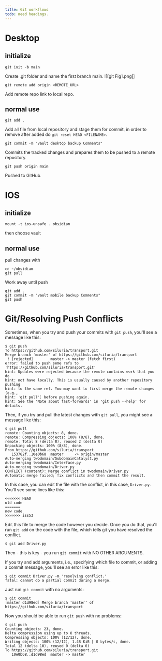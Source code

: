 ```yaml
---
title: Git workflows
todo: need headings.
---
```

# Desktop
## initialize
```shell
git init -b main
```
Create .git folder and name the first branch main.
![[git Fig1.png]]
```shell
git remote add origin <REMOTE_URL>
```
Add remote repo link to local repo.
## normal use
```shell
git add .
```
Add all file from local repository and stage them for commit, in order to remove after added do ```git reset HEAD <FILENAME>```.
```shell
git commit -m "vault desktop backup Comments"
```
Commits the tracked changes and prepares them to be pushed to a remote repository.
```shell
git push origin main
```
Pushed to GitHub.

# IOS
## initialize
```shell
mount -t ios-unsafe . obsidian
```
then choose vault
## normal use
pull changes with
```shell
cd ~/obsidian
git pull
```
Work away until push
```shell
git add .
git commit -m "vault mobile backup Comments"
git push
```

# Git/Resolving Push Conflicts
Sometimes, when you try and push your commits with `git push`, you'll see a message like this:
```
$ git push
To https://github.com/siluria/transport.git
Merge branch 'master' of https://github.com/siluria/transport
 ! [rejected]        master -> master (fetch first)
error: failed to push some refs to 'https://github.com/siluria/transport.git'
hint: Updates were rejected because the remote contains work that you do
hint: not have locally. This is usually caused by another repository pushing
hint: to the same ref. You may want to first merge the remote changes (e.g.,
hint: 'git pull') before pushing again.
hint: See the 'Note about fast-forwards' in 'git push --help' for details.
```

Then, if you try and pull the latest changes with `git pull`, you might see a message like this:
```
$ git pull
remote: Counting objects: 8, done.
remote: Compressing objects: 100% (8/8), done.
remote: Total 8 (delta 0), reused 2 (delta 0)
Unpacking objects: 100% (8/8), done.
From https://github.com/siluria/transport
   153782f..10e0b68  master     -> origin/master
Auto-merging twodomain/SubdomainCatalyst.py
Auto-merging twodomain/Interface.py
Auto-merging twodomain/Driver.py
CONFLICT (content): Merge conflict in twodomain/Driver.py
Automatic merge failed; fix conflicts and then commit the result.
```

In this case, you can edit the file with the conflict, in this case, `Driver.py`. You'll see some lines like this:
```
<<<<<<< HEAD
old code
=======
new code
>>>>>>> iss53
```

Edit this file to merge the code however you decide. Once you do that, you'll run `git add` on the code with the file, which tells git you have resolved the conflict.
```
$ git add Driver.py
```

Then - this is key - you run `git commit` with NO OTHER ARGUMENTS.

If you try and add arguments, i.e., specifying which file to commit, or adding a commit message, you'll see an error like this:
```
$ git commit Driver.py -m 'resolving conflict.'
fatal: cannot do a partial commit during a merge.
```

Just run `git commit` with no arguments:
```
$ git commit
[master d1d98ed] Merge branch 'master' of https://github.com/siluria/transport
```

Now you should be able to run `git push` with no problems:
```
$ git push
Counting objects: 23, done.
Delta compression using up to 8 threads.
Compressing objects: 100% (12/12), done.
Writing objects: 100% (12/12), 1.48 KiB | 0 bytes/s, done.
Total 12 (delta 10), reused 0 (delta 0)
To https://github.com/siluria/transport.git
   10e0b68..d1d98ed  master -> master
```
